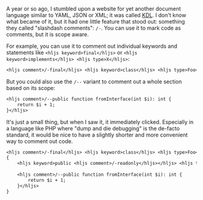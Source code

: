 A year or so ago, I stumbled upon a website for yet another document language similar to YAML, JSON or XML; it was called [KDL](https://kdl.dev/). I don't know what became of it, but it had one little feature that stood out: something they called "slashdash comments": `/-`. You can use it to mark code as comments, but it is scope aware.

For example, you can use it to comment out individual keywords and statements like `<hljs keyword>final</hljs>` or `<hljs keyword>implements</hljs> <hljs type>X</hljs>`:

```txt
<hljs comment>/-final</hljs> <hljs keyword>class</hljs> <hljs type>Foo</hljs> <hljs comment>/-implements Bar</hljs>
```

But you could also use the `/--` variant to comment out a whole section based on its scope:

```txt
<hljs comment>/--public function fromInterface(int $i): int {
    return $i + 1;
}</hljs>
```

It's just a small thing, but when I saw it, it immediately clicked. Especially in a language like PHP where "dump and die debugging" is the de-facto standard, it would be nice to have a slightly shorter and more convenient way to comment out code.

```txt
<hljs comment>/-final</hljs> <hljs keyword>class</hljs> <hljs type>Foo</hljs> <hljs comment>/-implements Bar</hljs>
{
    <hljs keyword>public <hljs comment>/-readonly</hljs></hljs> <hljs type>string</hljs> <hljs prop>$prop</hljs>;
    
    <hljs comment>/--public function fromInterface(int $i): int {
        return $i + 1;
    }</hljs>
}
```